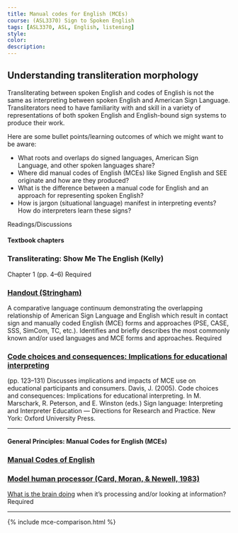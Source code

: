 ```yaml
---
title: Manual codes for English (MCEs)
course: (ASL3370) Sign to Spoken English
tags: [ASL3370, ASL, English, listening]
style: 
color: 
description:
---
```


## Understanding transliteration morphology

<p class="lead">Transliterating between spoken English and codes of English is not the same as interpreting between spoken English and American Sign Language. Transliterators need to have familiarity with and skill in a variety of representations of both spoken English and English-bound sign systems to produce their work.</p>

Here are some bullet points/learning outcomes of which we might want to be aware:
* What roots and overlaps do signed languages, American Sign Language, and other spoken languages share?
* Where did manual codes of English (MCEs) like Signed English and SEE originate and how are they produced?
* What is the difference between a manual code for English and an approach for representing spoken English?
* How is jargon (situational language) manifest in interpreting events? How do interpreters learn these signs?

Readings/Discussions

#### Textbook chapters
### Transliterating: Show Me The English (Kelly)
Chapter 1 (pp. 4–6) <span class="badge badge-pill badge-danger">Required</span>

### [Handout (Stringham)](http://)
A comparative language continuum demonstrating the overlapping relationship of American Sign Language and English which result in contact sign and manually coded English (MCE) forms and approaches (PSE, CASE, SSS, SimCom, TC, etc.). Identifies and briefly describes the most commonly known and/or used languages and MCE forms and approaches. <span class="badge badge-pill badge-danger">Required</span>

### [Code choices and consequences: Implications for educational interpreting](http://)
(pp. 123–131) Discusses implications and impacts of MCE use on educational participants and consumers. Davis, J. (2005). Code choices and consequences: Implications for educational interpreting. In M. Marschark, R. Peterson, and E. Winston (eds.) Sign language: Interpreting and Interpreter Education — Directions for Research and Practice. New York: Oxford University Press.

***
#### General Principles: Manual Codes for English (MCEs)
### [Manual Codes of English](https://en.wikipedia.org/wiki/Manually_coded_English)

### [Model human processor (Card, Moran, & Newell, 1983)](https://www.researchgate.net/figure/The-Model-Human-Processor-memories-and-processors-Card-Moran-Newell-1983-pp_fig11_242625827)
[What is the brain doing](http://www-personal.umich.edu/~itm/688/wk7/CMN-ch2.PDF) when it’s processing and/or looking at information? <span class="badge badge-pill badge-danger">Required</span>

***

{% include mce-comparison.html %}
